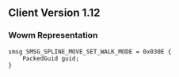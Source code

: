 ## Client Version 1.12

### Wowm Representation
```rust,ignore
smsg SMSG_SPLINE_MOVE_SET_WALK_MODE = 0x030E {
    PackedGuid guid;    
}

```
